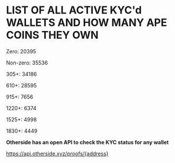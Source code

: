 # LIST OF ALL ACTIVE KYC'd WALLETS AND HOW MANY APE COINS THEY OWN

Zero: 20395

Non-zero: 35536

305+: 34186

610+: 28595

915+: 7656

1220+: 6374

1525+: 4998

1830+: 4449

**Otherside has an open API to check the KYC status for any wallet**

https://api.otherside.xyz/proofs/{address}